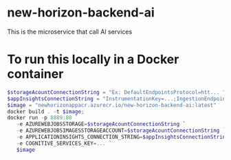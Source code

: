# new-horizon-backend-ai
This is the microservice that call AI services

# To run this locally in a Docker container
```powershell
$storageAcountConnectionString = "Ex: DefaultEndpointsProtocol=htt... "
$appInsightsConnectionString = "InstrumentationKey=...;IngestionEndpoint=https://eastasia-..."
$image = "newhorizonappacr.azurecr.io/new-horizon-backend-ai:latest"
docker build . -t $image; 
docker run -p 8889:80 `
   -e AZUREWEBJOBSSTORAGE=$storageAcountConnectionString `
   -e AZUREWEBJOBSIMAGESSTORAGEACCOUNT=$storageAcountConnectionString `
   -e APPLICATIONINSIGHTS_CONNECTION_STRING=$appInsightsConnectionString `
   -e COGNITIVE_SERVICES_KEY=... `
   $image
```